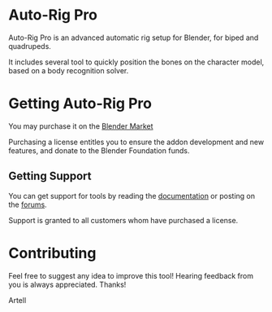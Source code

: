 Auto-Rig Pro
==========

Auto-Rig Pro is an advanced automatic rig setup for Blender, for biped and quadrupeds.

It includes several tool to quickly position the bones on the character model, based on a body recognition solver.

# Getting Auto-Rig Pro
You may purchase it on the [Blender Market](https://blendermarket.com/products/auto-rig-pro)

Purchasing a license entitles you to ensure the addon development and new features, and donate to the Blender Foundation funds.

## Getting Support
You can get support for tools by reading the [documentation](https://blendermarket.com/products/auto-rig-pro) or posting on the [forums](https://blenderartists.org/forum/showthread.php?404092-Auto-rig-Pro-update-2-66).

Support is granted to all customers whom have purchased a license.

# Contributing
Feel free to suggest any idea to improve this tool! Hearing feedback from you is always appreciated.
Thanks!

Artell
